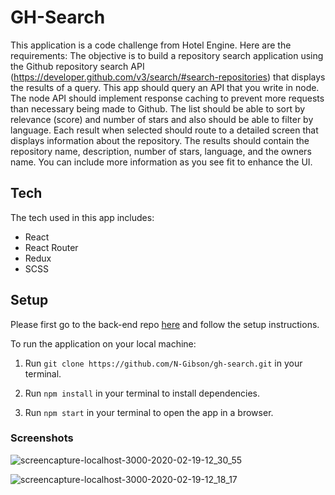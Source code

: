 # GH-Search

This application is a code challenge from Hotel Engine. Here are the requirements: The objective is to build a repository search application using the Github repository search API (https://developer.github.com/v3/search/#search-repositories) that displays the results of a query. This app should query an API that you write in node. The node API should implement response caching to prevent more requests than necessary being made to Github.
The list should be able to sort by relevance (score) and number of stars and also should be able to filter by language.
Each result when selected should route to a detailed screen that displays information about the repository. The results should contain the repository name, description, number of stars, language, and the owners name. You can include more information as you see fit to enhance the UI.

## Tech

The tech used in this app includes:
- React
- React Router
- Redux
- SCSS

## Setup

Please first go to the back-end repo [here](https://github.com/N-Gibson/gh-search-proxy) and follow the setup instructions.

To run the application on your local machine: 

1) Run `git clone https://github.com/N-Gibson/gh-search.git` in your terminal.

2) Run `npm install` in your terminal to install dependencies.

3) Run `npm start` in your terminal to open the app in a browser.

### Screenshots

![screencapture-localhost-3000-2020-02-19-12_30_55](https://user-images.githubusercontent.com/49107377/74868571-b1299d80-5313-11ea-9e24-1de174199c6f.png)

![screencapture-localhost-3000-2020-02-19-12_18_17](https://user-images.githubusercontent.com/49107377/74867459-efbe5880-5311-11ea-8091-0fffa3d1450c.png)
